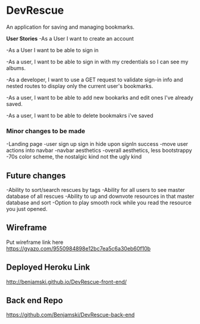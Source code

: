 # DevRescue
An application for saving and managing bookmarks.




__User Stories__
-As a User I want to create an account

-As a User I want to  be able to sign in

-As a user, I want to be able to sign in with my credentials so I can see my albums.

-As a developer, I want to use a GET request to validate sign-in info and nested routes to display only the current user's bookmarks.

-As a user, I want to be able to add new bookarks and edit ones I've already saved.

-As a user, I want to be able to delete bookmakrs i've saved

### Minor changes to be made

-Landing page
-user sign up sign in hide upon signIn success
-move user actions into navbar
-navbar aesthetics
-overall aesthetics, less bootstrappy
-70s color scheme, the nostalgic kind not the ugly kind


## Future changes

-Ability to sort/search rescues by tags
-Ability for all users to see master database of all rescues
-Ability to up and downvote resources  in that master database and sort
-Option to play smooth rock while you read the resource you just opened.




## Wireframe

Put wireframe link here
https://gyazo.com/9550984898e12bc7ea5c6a30eb60f10b

## Deployed Heroku Link

http://benjamski.github.io/DevRescue-front-end/

## Back end Repo

https://github.com/Benjamski/DevRescue-back-end
